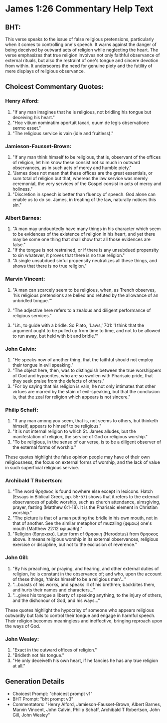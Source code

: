 # James 1:26 Commentary Help Text

## BHT:
This verse speaks to the issue of false religious pretensions, particularly when it comes to controlling one's speech. It warns against the danger of being deceived by outward acts of religion while neglecting the heart. The verse emphasizes that true religion involves not only faithful observance of external rituals, but also the restraint of one's tongue and sincere devotion from within. It underscores the need for genuine piety and the futility of mere displays of religious observance.

## Choicest Commentary Quotes:
### Henry Alford:
1. "If any man imagines that he is religious, not bridling his tongue but deceiving his heart." 
2. "Hoc vitium nominatim oportuit taxari, quum de legis observatione sermo esset." 
3. "The religious service is vain (idle and fruitless)."

### Jamieson-Fausset-Brown:
1. "If any man think himself to be religious, that is, observant of the offices of religion, let him know these consist not so much in outward observances, as in such acts of mercy and humble piety."
2. "James does not mean that these offices are the great essentials, or sum total of religion but that, whereas the law service was merely ceremonial, the very services of the Gospel consist in acts of mercy and holiness."
3. "Discretion in speech is better than fluency of speech. God alone can enable us to do so. James, in treating of the law, naturally notices this sin."

### Albert Barnes:
1. "A man may undoubtedly have many things in his character which seem to be evidences of the existence of religion in his heart, and yet there may be some one thing that shall show that all those evidences are false."
2. "If the tongue is not restrained, or if there is any unsubdued propensity to sin whatever, it proves that there is no true religion."
3. "A single unsubdued sinful propensity neutralizes all these things, and shows that there is no true religion."

### Marvin Vincent:
1. "A man can scarcely seem to be religious, when, as Trench observes, 'his religious pretensions are belied and refuted by the allowance of an unbridled tongue.'" 

2. "The adjective here refers to a zealous and diligent performance of religious services."

3. "Lit., to guide with a bridle. So Plato, 'Laws,' 701: 'I think that the argument ought to be pulled up from time to time, and not to be allowed to run away, but held with bit and bridle.'"

### John Calvin:
1. "He speaks now of another thing, that the faithful should not employ their tongue in evil speaking."
2. "The object here, then, was to distinguish between the true worshippers of God and hypocrites, who are so swollen with Pharisaic pride, that they seek praise from the defects of others."
3. "For by saying that his religion is vain, he not only intimates that other virtues are marred by the stain of evil-speaking, but that the conclusion is, that the zeal for religion which appears is not sincere."

### Philip Schaff:
1. "If any man among you seem, that is, not seems to others, but thinketh himself, appears to himself to be religious." 
2. "It is not internal religion to which St. James alludes, but the manifestation of religion, the service of God or religious worship."
3. "To be religious, in the sense of our verse, is to be a diligent observer of the external forms of worship."

These quotes highlight the false opinion people may have of their own religiousness, the focus on external forms of worship, and the lack of value in such superficial religious service.

### Archibald T Robertson:
1. "The word θρησκος is found nowhere else except in lexicons. Hatch (Essays in Biblical Greek, pp. 55-57) shows that it refers to the external observances of public worship, such as church attendance, almsgiving, prayer, fasting (Matthew 6:1-18). It is the Pharisaic element in Christian worship."
2. "The picture is that of a man putting the bridle in his own mouth, not in that of another. See the similar metaphor of muzzling (φιμοω) one's mouth (Matthew 22:12 εφιμωθη)."
3. "Religion (θρησκεια). Later form of θρησκιη (Herodotus) from θρησκος above. It means religious worship in its external observances, religious exercise or discipline, but not to the exclusion of reverence."

### John Gill:
1. "By his preaching, or praying, and hearing, and other external duties of religion, he is constant in the observance of; and who, upon the account of these things, 'thinks himself to be a religious man'..."
2. "...boasts of his works, and speaks ill of his brethren; backbites them, and hurts their names and characters..."
3. "...gives his tongue a liberty of speaking anything, to the injury of others, and the dishonour of God, and his ways..."

These quotes highlight the hypocrisy of someone who appears religious outwardly but fails to control their tongue and engage in harmful speech. Their religion becomes meaningless and ineffective, bringing reproach upon the ways of God.

### John Wesley:
1. "Exact in the outward offices of religion."
2. "Bridleth not his tongue."
3. "He only deceiveth his own heart, if he fancies he has any true religion at all."


## Generation Details
- Choicest Prompt: "choicest prompt v1"
- BHT Prompt: "bht prompt v3"
- Commentators: "Henry Alford, Jamieson-Fausset-Brown, Albert Barnes, Marvin Vincent, John Calvin, Philip Schaff, Archibald T Robertson, John Gill, John Wesley"
